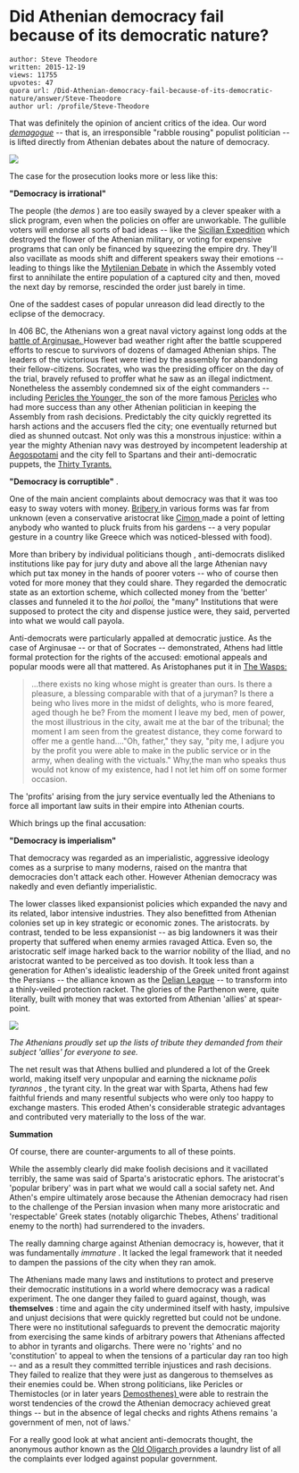 # Did Athenian democracy fail because of its democratic nature?

	author: Steve Theodore
	written: 2015-12-19
	views: 11755
	upvotes: 47
	quora url: /Did-Athenian-democracy-fail-because-of-its-democratic-nature/answer/Steve-Theodore
	author url: /profile/Steve-Theodore


That was definitely the opinion of ancient critics of the idea. Our word _[demagogue](https://en.wikipedia.org/wiki/Demagogue)_ -- that is, an irresponsible "rabble rousing" populist politician -- is lifted directly from Athenian debates about the nature of democracy.

![](https://qph.fs.quoracdn.net/main-qimg-5e9dfb18300067acb63a28e75f633a39)

 The case for the prosecution looks more or less like this:

__"Democracy is irrational"__  

The people (the _demos_ ) are too easily swayed by a clever speaker with a slick program, even when the policies on offer are unworkable. The gullible voters will endorse all sorts of bad ideas -- like the [Sicilian Expedition](https://en.wikipedia.org/wiki/Sicilian_Expedition) which destroyed the flower of the Athenian military, or voting for expensive programs that can only be financed by squeezing the empire dry. They'll also vacillate as moods shift and different speakers sway their emotions -- leading to things like the [Mytilenian Debate](https://en.wikipedia.org/wiki/Mytilenian_Debate) in which the Assembly voted first to annihilate the entire population of a captured city and then, moved the next day by remorse, rescinded the order just barely in time. 

 One of the saddest cases of popular unreason did lead directly to the eclipse of the democracy.

 In 406 BC, the Athenians won a great naval victory against long odds at the [battle of Arginusae. ](https://en.wikipedia.org/wiki/Battle_of_Arginusae)However bad weather right after the battle scuppered efforts to rescue to survivors of dozens of damaged Athenian ships. The leaders of the victorious fleet were tried by the assembly for abandoning their fellow-citizens. Socrates, who was the presiding officer on the day of the trial, bravely refused to proffer what he saw as an illegal indictment. Nonetheless the assembly condemned six of the eight commanders -- including [Pericles the Younger, ](https://en.wikipedia.org/wiki/Pericles_the_Younger)the son of the more famous [Pericles](https://en.wikipedia.org/wiki/Pericles) who had more success than any other Athenian politician in keeping the Assembly from rash decisions. Predictably the city quickly regretted its harsh actions and the accusers fled the city; one eventually returned but died as shunned outcast. Not only was this a monstrous injustice: within a year the mighty Athenian navy was destroyed by incompetent leadership at [Aegospotami](https://en.wikipedia.org/wiki/Battle_of_Aegospotami) and the city fell to Spartans and their anti-democratic puppets, the [Thirty Tyrants.](https://en.wikipedia.org/wiki/Thirty_Tyrants)

__"Democracy is corruptible"__ . 

One of the main ancient complaints about democracy was that it was too easy to sway voters with money. [Bribery ](http://www.jstor.org/stable/826870?seq=1#page_scan_tab_contents) in various forms was far from unknown (even a conservative aristocrat like [Cimon ](http://www.britannica.com/biography/Cimon)made a point of letting anybody who wanted to pluck fruits from his gardens -- a very popular gesture in a country like Greece which was noticed-blessed with food). 

More than bribery by individual politicians though , anti-democrats disliked institutions like pay for jury duty and above all the large Athenian navy which put tax money in the hands of poorer voters -- who of course then voted for more money that they could share. They regarded the democratic state as an extortion scheme, which collected money from the 'better' classes and funneled it to the _hoi polloi,_ the "many" Institutions that were supposed to protect the city and dispense justice were, they said, perverted into what we would call payola. 

Anti-democrats were particularly appalled at democratic justice. As the case of Arginusae -- or that of Socrates -- demonstrated, Athens had little formal protection for the rights of the accused: emotional appeals and popular moods were all that mattered. As Aristophanes put it in [The Wasps:](http://classics.mit.edu/Aristophanes/wasps.html) 

> ...there exists no king whose might is greater than ours. Is there a pleasure, a blessing comparable with that of a juryman? Is there a being who lives more in the midst of delights, who is more feared, aged though he be? From the moment I leave my bed, men of power, the most illustrious in the city, await me at the bar of the tribunal; the moment I am seen from the greatest distance, they come forward to offer me a gentle hand...."Oh, father," they say, "pity me, I adjure you by the profit you were able to make in the public service or in the army, when dealing with the victuals." Why,the man who speaks thus would not know of my existence, had I not let him off on some former occasion.

The 'profits' arising from the jury service eventually led the Athenians to force all important law suits in their empire into Athenian courts.

Which brings up the final accusation:

__"Democracy is imperialism"__ 

That democracy was regarded as an imperialistic, aggressive ideology comes as a surprise to many moderns, raised on the mantra that democracies don't attack each other. However Athenian democracy was nakedly and even defiantly imperialistic. 

The lower classes liked expansionist policies which expanded the navy and its related, labor intensive industries. They also benefitted from Athenian colonies set up in key strategic or economic zones. The aristocrats. by contrast, tended to be less expansionist -- as big landowners it was their property that suffered when enemy armies ravaged Attica. Even so, the aristocratic self image harked back to the warrior nobility of the Iliad, and no aristocrat wanted to be perceived as too dovish. It took less than a generation for Athen's idealistic leadership of the Greek united front against the Persians -- the alliance known as the [Delian League](https://en.wikipedia.org/wiki/Delian_League) -- to transform into a thinly-veiled protection racket. The glories of the Parthenon were, quite literally, built with money that was extorted from Athenian 'allies' at spear-point.

![](https://qph.fs.quoracdn.net/main-qimg-9b49901b77d9c71a20d78500196a58a2)

_The Athenians proudly set up the lists of tribute they demanded from their subject 'allies' for everyone to see._ 

The net result was that Athens bullied and plundered a lot of the Greek world, making itself very unpopular and earning the nickname _polis tyrannos_ , the tyrant city. In the great war with Sparta, Athens had few faithful friends and many resentful subjects who were only too happy to exchange masters. This eroded Athen's considerable strategic advantages and contributed very materially to the loss of the war.

__Summation__ 

Of course, there are counter-arguments to all of these points. 

While the assembly clearly did make foolish decisions and it vacillated terribly, the same was said of Sparta's aristocratic ephors. The aristocrat's 'popular bribery' was in part what we would call a social safety net. And Athen's empire ultimately arose because the Athenian democracy had risen to the challenge of the Persian invasion when many more aristocratic and 'respectable' Greek states (notably oligarchic Thebes, Athens' traditional enemy to the north) had surrendered to the invaders. 

The really damning charge against Athenian democracy is, however, that it was fundamentally _immature_ . It lacked the legal framework that it needed to dampen the passions of the city when they ran amok.

The Athenians made many laws and institutions to protect and preserve their democratic institutions in a world where democracy was a radical experiment. The one danger they failed to guard against, though, was __themselves__ : time and again the city undermined itself with hasty, impulsive and unjust decisions that were quickly regretted but could not be undone. There were no institutional safeguards to prevent the democratic majority from exercising the same kinds of arbitrary powers that Athenians affected to abhor in tyrants and oligarchs. There were no 'rights' and no 'constitution' to appeal to when the tensions of a particular day ran too high -- and as a result they committed terrible injustices and rash decisions. They failed to realize that they were just as dangerous to themselves as their enemies could be. When strong politicians, like Pericles or Themistocles (or in later years [Demosthenes) ](http://www.britannica.com/biography/Demosthenes-Greek-statesman-and-orator)were able to restrain the worst tendencies of the crowd the Athenian democracy achieved great things -- but in the absence of legal checks and rights Athens remains 'a government of men, not of laws.'

For a really good look at what ancient anti-democrats thought, the anonymous author known as the [Old Oligarch ](http://www.perseus.tufts.edu/hopper/text?doc=Perseus%3Atext%3A1999.01.0158)provides a laundry list of all the complaints ever lodged against popular government.

